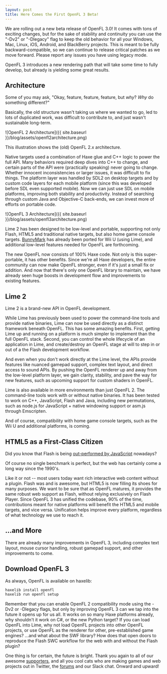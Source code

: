 ```yaml
---
layout: post
title: Here Comes the First OpenFL 3 Beta!
---
```


We are rolling out a new beta release of OpenFL 3.0! It comes with tons of exciting changes, but for the sake of stability and continuity you can use the "-Dv2" or "-Dlegacy" flag to keep the old behavior for all your Windows, Mac, Linux, iOS, Android, and BlackBerry projects. This is meant to be fully backward-compatible, so we can continue to release critical patches as we move forward. Please report any issues you have using legacy mode.

OpenFL 3 introduces a new rendering path that will take some time to fully develop, but already is yielding some great results.

## Architecture

Some of you may ask, "Okay, feature, feature, feature, but _why_? *Why* do something different?"

Basically, the old structure wasn't taking us where we wanted to go, led to lots of duplicated work, was difficult to contribute to, and just wasn't sustainable long-term.

![OpenFL 2 Architecture]({{ site.baseurl }}/blog/assets/openfl2architecture.png)

This illustration shows the (old) OpenFL 2.x architecture.

Native targets used a combination of Haxe glue and C++ logic to power the full API. Many behaviors required deep dives into C++ to change, and certain parts of the API were (practically speaking) never going to change. Whether innocent inconsistencies or larger issues, it was difficult to fix things. The platform layer was handled by SDL2 on desktop targets and by custom code layers for each mobile platform (since this was developed before SDL even supported mobile). Now we can just use SDL on mobile platforms, improving both stability and productivity. Instead of searching through custom Java and Objective-C back-ends, we can invest more of efforts on portable code.

![OpenFL 3 Architecture]({{ site.baseurl }}/blog/assets/openfl3architecture.png)

Lime 2 has been designed to be low-level and portable, supporting not only Flash, HTML5 and traditional native targets, but also home game console targets. [BunnyMark](http://www.openfl.org/samples/bunny/) has already been ported for Wii U (using Lime), and additional low-level features needed for OpenFL are forthcoming. 

The new OpenFL now consists of 100% Haxe code. Not only is this super-portable, it has other benefits. Since we're all Haxe developers, the entire community can now make OpenFL stronger, even if it's just a small fix or addition. And now that there's only one OpenFL library to maintain, we have already seen huge boosts in development flow and improvements to existing features.

## Lime 2

Lime 2 is a brand-new API in OpenFL development.

While Lime has previously been used to power the command-line tools and provide native binaries, Lime can now be used directly as a distinct framework beneath OpenFL. This has some amazing benefits. First, getting Lime up and running on a platform is much simpler to implement than the full OpenFL stack. Second, you can control the whole lifecycle of an application in Lime, and create/destroy an OpenFL stage at will to step in or out of a the Flash development workflow. 

And even when you don't work directly at the Lime level, the APIs provide features like nuanced gamepad support, complex text layout, and direct access to sound APIs. By pushing the OpenFL renderer up and away from the low-level platform layer, we gain clarity, stability, and pave the way for new features, such as upcoming support for custom shaders in OpenFL. 

Lime is also available in more environments than just OpenFL 2. The command-line tools work with or without native binaries. It has been tested to work on C++, JavaScript, Flash and Java, including new permutations, such as node.js for JavaScript + native windowing support or asm.js through Emscripten. 

And of course, compatibility with home game console targets, such as the Wii U and additional platforms, is coming.

## HTML5 as a First-Class Citizen

Did you know that Flash is being [out-performed by JavaScript](http://www.infognition.com/blog/2014/comparing_flash_haxe_dart_asmjs_and_cpp.html) nowadays?

Of course no single benchmark is perfect, but the web has certainly come a long way since the 1990's.

Like it or not -- most users today want rich interactive web content without a plugin. Flash was and is awesome, but HTML5 is now filling its shoes for many purposes. We want to be sure that as OpenFL matures, it provides the same robust web support as Flash, without relying exclusively on Flash Player. Since OpenFL 3 has unified the codebase, 90% of the time, contributions meant for native platforms will benefit the HTML5 and mobile targets, and vice versa. Unification helps improve every platform, regardless of what technology we use to reach it.

## ...and More 

There are already many improvements in OpenFL 3, including complex text layout, mouse cursor handling, robust gamepad support, and other improvements to come.

## Download OpenFL 3

As always, OpenFL is available on haxelib:

```bash
haxelib install openfl
haxelib run openfl setup
```

Remember that you can enable OpenFL 2 compatibility mode using the -Dv2 or -Dlegacy flags, but only by improving OpenFL 3 can we tap into the future it opens up for us all. It works on so many Haxe platforms already, why shouldn't it work on C#, or the new Python target? If you can load OpenFL into Lime, why not load OpenFL projects into other OpenFL projects, or use OpenFL as the renderer for other, pre-established game engines? ...and what about the SWF library? How does that open doors to reproduce the Flash SWC workflow for the web with and without the Flash plugin?

One thing is for certain, the future is bright. Thank you again to all of our awesome [supporters](http://www.openfl.org/get-involved/), and all you cool cats who are making games and web projects out in Twitter, the [forums](http://community.openfl.org) and our Slack chat. Onward and upward!
